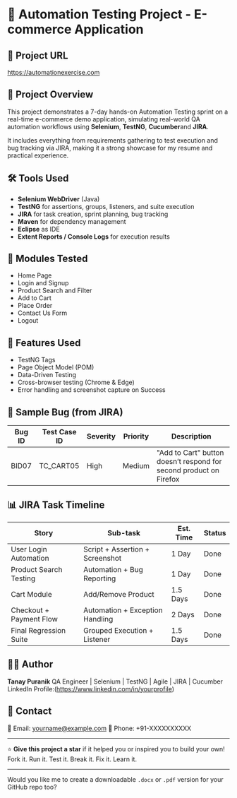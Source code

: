 # 🤖 Automation Testing Project - E-commerce Application

## 🔗 Project URL
https://automationexercise.com

## 📝 Project Overview

This project demonstrates a 7-day hands-on Automation Testing sprint on a real-time e-commerce demo application, simulating real-world QA automation workflows using **Selenium**, **TestNG**, **Cucumber**and **JIRA**.

It includes everything from requirements gathering to test execution and bug tracking via JIRA, making it a strong showcase for my resume and practical experience.

## 🛠 Tools Used

* **Selenium WebDriver** (Java)
* **TestNG** for assertions, groups, listeners, and suite execution
* **JIRA** for task creation, sprint planning, bug tracking
* **Maven** for dependency management
* **Eclipse** as IDE
* **Extent Reports / Console Logs** for execution results

## 📌 Modules Tested

* Home Page
* Login and Signup
* Product Search and Filter
* Add to Cart
* Place Order
* Contact Us Form
* Logout

## 🧠 Features Used

* TestNG Tags
* Page Object Model (POM)
* Data-Driven Testing
* Cross-browser testing (Chrome & Edge)
* Error handling and screenshot capture on Success

## 🚩 Sample Bug (from JIRA)

| Bug ID | Test Case ID | Severity | Priority | Description                                                        |
| ------ | ------------ | -------- | -------- | ------------------------------------------------------------------ |
| BID07  | TC\_CART05   | High     | Medium   | "Add to Cart" button doesn’t respond for second product on Firefox |

## 📊 JIRA Task Timeline

| Story                   | Sub-task                        | Est. Time | Status |
| ----------------------- | ------------------------------- | --------- | ------ |
| User Login Automation   | Script + Assertion + Screenshot | 1 Day     | Done   |
| Product Search Testing  | Automation + Bug Reporting      | 1 Day     | Done   |
| Cart Module             | Add/Remove Product              | 1.5 Days  | Done   |
| Checkout + Payment Flow | Automation + Exception Handling | 2 Days    | Done   |
| Final Regression Suite  | Grouped Execution + Listener    | 1.5 Days  | Done   |

## 👨‍💻 Author

**Tanay Puranik**
QA Engineer | Selenium | TestNG | Agile | JIRA | Cucumber
LinkedIn Profile:(https://www.linkedin.com/in/yourprofile)

## 📧 Contact

📩 Email: [yourname@example.com](mailto:yourname@example.com)
📱 Phone: +91-XXXXXXXXXX

---

⭐ **Give this project a star** if it helped you or inspired you to build your own!
Fork it. Run it. Test it. Break it. Fix it. Learn it.

---

Would you like me to create a downloadable `.docx` or `.pdf` version for your GitHub repo too?
